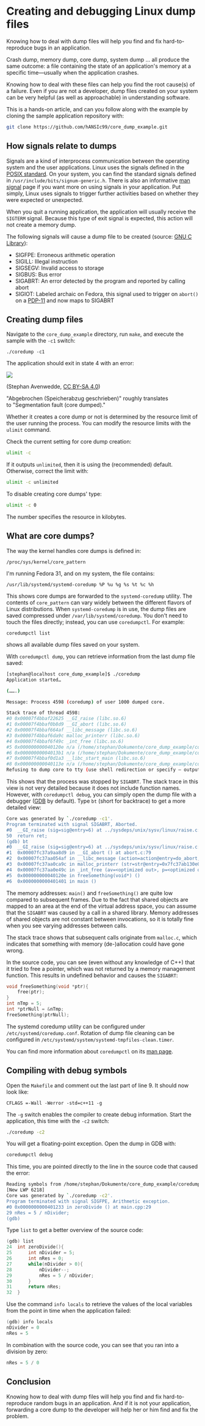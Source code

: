 [](https://opensource.com/article/20/8/linux-dump)
# Creating and debugging Linux dump files

Knowing how to deal with dump files will help you find and fix hard-to-reproduce bugs in an application.

Crash dump, memory dump, core dump, system dump … all produce the same outcome: a file containing the state of an application's memory at a specific time—usually when the application crashes.

Knowing how to deal with these files can help you find the root cause(s) of a failure. Even if you are not a developer, dump files created on your system can be very helpful (as well as approachable) in understanding software.

This is a hands-on article, and can you follow along with the example by cloning the sample application repository with:

```bash
git clone https://github.com/hANSIc99/core_dump_example.git
```

## How signals relate to dumps
Signals are a kind of interprocess communication between the operating system and the user applications. Linux uses the signals defined in the [POSIX standard](https://en.wikipedia.org/wiki/POSIX). On your system, you can find the standard signals defined in `/usr/include/bits/signum-generic.h`. There is also an informative [man signal](https://man7.org/linux/man-pages/man7/signal.7.html) page if you want more on using signals in your application. Put simply, Linux uses signals to trigger further activities based on whether they were expected or unexpected.

When you quit a running application, the application will usually receive the `SIGTERM` signal. Because this type of exit signal is expected, this action will not create a memory dump.

The following signals will cause a dump file to be created (source: [GNU C Library](https://www.gnu.org/software/libc/manual/html_node/Program-Error-Signals.html#Program-Error-Signals)):

- SIGFPE: Erroneous arithmetic operation
- SIGILL: Illegal instruction
- SIGSEGV: Invalid access to storage
- SIGBUS: Bus error
- SIGABRT: An error detected by the program and reported by calling abort
- SIGIOT: Labeled archaic on Fedora, this signal used to trigger on `abort()` on a [PDP-11](https://en.wikipedia.org/wiki/PDP-11) and now maps to SIGABRT

## Creating dump files

Navigate to the `core_dump_example` directory, run `make`, and execute the sample with the `-c1` switch:

```text
./coredump -c1
```

The application should exit in state 4 with an error:

![](core_dumps_2_images/e51c61201048dcddada930e6da399fee_MD5.webp)

(Stephan Avenwedde, [CC BY-SA 4.0](https://creativecommons.org/licenses/by-sa/4.0/))

"Abgebrochen (Speicherabzug geschrieben)" roughly translates to "Segmentation fault (core dumped)."

Whether it creates a core dump or not is determined by the resource limit of the user running the process. You can modify the resource limits with the `ulimit` command.

Check the current setting for core dump creation:

```bash
ulimit -c
```

If it outputs `unlimited`, then it is using the (recommended) default. Otherwise, correct the limit with:

```bash
ulimit -c unlimited
```

To disable creating core dumps' type:

```bash
ulimit -c 0
```

The number specifies the resource in kilobytes.

## What are core dumps?

The way the kernel handles core dumps is defined in:

```text
/proc/sys/kernel/core_pattern
```

I'm running Fedora 31, and on my system, the file contains:

```text
/usr/lib/systemd/systemd-coredump %P %u %g %s %t %c %h
```

This shows core dumps are forwarded to the `systemd-coredump` utility. The contents of `core_pattern` can vary widely between the different flavors of Linux distributions. When `systemd-coredump` is in use, the dump files are saved compressed under `/var/lib/systemd/coredump`. You don't need to touch the files directly; instead, you can use `coredumpctl`. For example:

```text
coredumpctl list
```

shows all available dump files saved on your system.

With `coredumpctl dump`, you can retrieve information from the last dump file saved:

```bash
[stephan@localhost core_dump_example]$ ./coredump 
Application started…

(…….)

Message: Process 4598 (coredump) of user 1000 dumped core.

Stack trace of thread 4598:
#0 0x00007f4bbaf22625 __GI_raise (libc.so.6)
#1 0x00007f4bbaf0b8d9 __GI_abort (libc.so.6)
#2 0x00007f4bbaf664af __libc_message (libc.so.6)
#3 0x00007f4bbaf6da9c malloc_printerr (libc.so.6)
#4 0x00007f4bbaf6f49c _int_free (libc.so.6)
#5 0x000000000040120e n/a (/home/stephan/Dokumente/core_dump_example/coredump)
#6 0x00000000004013b1 n/a (/home/stephan/Dokumente/core_dump_example/coredump)
#7 0x00007f4bbaf0d1a3 __libc_start_main (libc.so.6)
#8 0x000000000040113e n/a (/home/stephan/Dokumente/core_dump_example/coredump)
Refusing to dump core to tty (use shell redirection or specify — output).
```

This shows that the process was stopped by `SIGABRT`. The stack trace in this view is not very detailed because it does not include function names. However, with `coredumpctl debug`, you can simply open the dump file with a debugger ([GDB](https://www.gnu.org/software/gdb/) by default). Type `bt` (short for backtrace) to get a more detailed view:

```bash
Core was generated by `./coredump -c1'.
Program terminated with signal SIGABRT, Aborted.
#0  __GI_raise (sig=sig@entry=6) at ../sysdeps/unix/sysv/linux/raise.c:50
50  return ret;
(gdb) bt
#0  __GI_raise (sig=sig@entry=6) at ../sysdeps/unix/sysv/linux/raise.c:50
#1  0x00007fc37a9aa8d9 in __GI_abort () at abort.c:79
#2  0x00007fc37aa054af in __libc_message (action=action@entry=do_abort, fmt=fmt@entry=0x7fc37ab14f4b "%s\n") at ../sysdeps/posix/libc_fatal.c:181
#3  0x00007fc37aa0ca9c in malloc_printerr (str=str@entry=0x7fc37ab130e0 "free(): invalid pointer") at malloc.c:5339
#4  0x00007fc37aa0e49c in _int_free (av=<optimized out>, p=<optimized out>, have_lock=0) at malloc.c:4173
#5  0x000000000040120e in freeSomething(void*) ()
#6  0x0000000000401401 in main ()
```

The memory addresses: `main()` and `freeSomething()` are quite low compared to subsequent frames. Due to the fact that shared objects are mapped to an area at the end of the virtual address space, you can assume that the `SIGABRT` was caused by a call in a shared library. Memory addresses of shared objects are not constant between invocations, so it is totally fine when you see varying addresses between calls.

The stack trace shows that subsequent calls originate from `malloc.c`, which indicates that something with memory (de-)allocation could have gone wrong.

In the source code, you can see (even without any knowledge of C++) that it tried to free a pointer, which was not returned by a memory management function. This results in undefined behavior and causes the `SIGABRT`:

```c
void freeSomething(void *ptr){
    free(ptr);
}
int nTmp = 5;
int *ptrNull = &nTmp;
freeSomething(ptrNull);
```

The systemd coredump utility can be configured under `/etc/systemd/coredump.conf`. Rotation of dump file cleaning can be configured in `/etc/systemd/system/systemd-tmpfiles-clean.timer`.

You can find more information about `coredumpctl` on its [man page](https://man7.org/linux/man-pages/man1/coredumpctl.1.html).

## Compiling with debug symbols

Open the `Makefile` and comment out the last part of line 9. It should now look like:

```text
CFLAGS =-Wall -Werror -std=c++11 -g
```

The `-g` switch enables the compiler to create debug information. Start the application, this time with the `-c2` switch:

```bash
./coredump -c2
```

You will get a floating-point exception. Open the dump in GDB with:

```bash
coredumpctl debug
```

This time, you are pointed directly to the line in the source code that caused the error:

```bash
Reading symbols from /home/stephan/Dokumente/core_dump_example/coredump…
[New LWP 6218]
Core was generated by `./coredump -c2'.
Program terminated with signal SIGFPE, Arithmetic exception.
#0 0x0000000000401233 in zeroDivide () at main.cpp:29
29 nRes = 5 / nDivider;
(gdb)
```

Type `list` to get a better overview of the source code:

```c
(gdb) list
24	int zeroDivide(){
25	    int nDivider = 5;
26	    int nRes = 0;
27	    while(nDivider > 0){
28	        nDivider--;
29	        nRes = 5 / nDivider;
30	    }
31	    return nRes;
32	}
```

Use the command `info locals` to retrieve the values of the local variables from the point in time when the application failed:

```c
(gdb) info locals
nDivider = 0
nRes = 5
```

In combination with the source code, you can see that you ran into a division by zero:

```c
nRes = 5 / 0
```

## Conclusion

Knowing how to deal with dump files will help you find and fix hard-to-reproduce random bugs in an application. And if it is not your application, forwarding a core dump to the developer will help her or him find and fix the problem.